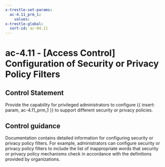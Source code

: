 ```yaml
---
x-trestle-set-params:
  ac-4.11_prm_1:
    values:
x-trestle-global:
  sort-id: ac-04.11
---
```


# ac-4.11 - \[Access Control\] Configuration of Security or Privacy Policy Filters

## Control Statement

Provide the capability for privileged administrators to configure {{ insert: param, ac-4.11_prm_1 }} to support different security or privacy policies.

## Control guidance

Documentation contains detailed information for configuring security or privacy policy filters. For example, administrators can configure security or privacy policy filters to include the list of inappropriate words that security or privacy policy mechanisms check in accordance with the definitions provided by organizations.
